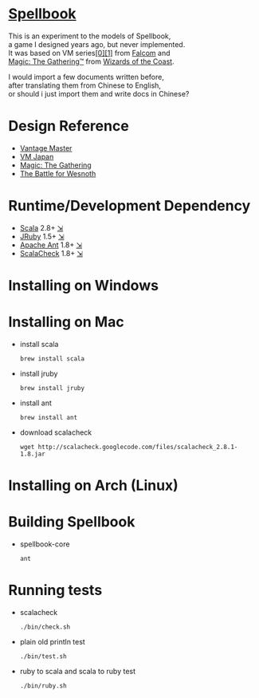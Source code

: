 
# [Spellbook](http://spbk.org)

This is an experiment to the models of Spellbook,<br/>
a game I designed years ago, but never implemented.<br/>
It was based on VM series[[0]][VM][[1]][VMJ] from [Falcom][] and<br/>
[Magic: The Gathering&trade;][MTG] from [Wizards of the Coast][WotC].

I would import a few documents written before,<br/>
after translating them from Chinese to English,<br/>
or should i just import them and write docs in Chinese?

[falcom]:  http://en.wikipedia.org/wiki/Nihon_Falcom
[WotC]:    http://en.wikipedia.org/wiki/Wizards_of_the_Coast

# Design Reference

* [Vantage Master][VM]
* [VM Japan][VMJ]
* [Magic: The Gathering][MTG]
* [The Battle for Wesnoth][Wesnoth]

[VM]:      http://en.wikipedia.org/wiki/Vantage_Master
[VMJ]:     http://ja.wikipedia.org/wiki/VM_JAPAN
[MTG]:     http://en.wikipedia.org/wiki/Magic:_The_Gathering
[Wesnoth]: http://en.wikipedia.org/wiki/The_Battle_for_Wesnoth

# Runtime/Development Dependency

* [Scala][] 2.8+ [&#8690;][d-scala]
* [JRuby][] 1.5+ [&#8690;][d-jruby]
* [Apache Ant][ant] 1.8+ [&#8690;][d-ant]
* [ScalaCheck][scheck] 1.8+ [&#8690;][d-scheck]

[scala]:   http://en.wikipedia.org/wiki/Scala_(programming_language)
[jruby]:   http://en.wikipedia.org/wiki/JRuby
[ant]:     http://en.wikipedia.org/wiki/Apache_Ant
[scheck]:  http://en.wikipedia.org/wiki/QuickCheck#cite_note-9

[d-scala]: http://www.scala-lang.org/downloads
[d-jruby]: http://www.jruby.org/download
[d-ant]:   http://ant.apache.org/bindownload.cgi
[d-scheck]:http://code.google.com/p/scalacheck/downloads/list

# Installing on Windows

# Installing on Mac

* install scala

  `brew install scala`

* install jruby

  `brew install jruby`

* install ant

  `brew install ant`

* download scalacheck

  `wget http://scalacheck.googlecode.com/files/scalacheck_2.8.1-1.8.jar`

# Installing on Arch (Linux)

# Building Spellbook

* spellbook-core

  `ant`

# Running tests

* scalacheck

  `./bin/check.sh`

* plain old println test

  `./bin/test.sh`

* ruby to scala and scala to ruby test

  `./bin/ruby.sh`
